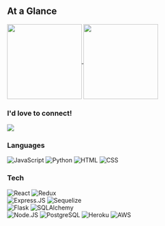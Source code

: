 ## At a Glance
<a href="https://github.com/ariannalillie/ariannalillie">
<img align="center" height="175" src="https://github-readme-stats.vercel.app/api?username=ariannalillie&count_private=true&show_icons=true&theme=jolly&custom_title=Speeds%20and%20Feeds"/>
</a>
<a href="https://github.com/ariannalillie/ariannalillie">
<img align="center" height="175" src="https://github-readme-stats.vercel.app/api/top-langs/?username=ariannalillie&count_private=true&theme=jolly&layout=compact&custom_title=Language%20Breakdown"/>
</a>

### I'd love to connect!
<a href="https://www.linkedin.com/in/arianna-johnson-92773859/" target="_blank">
  <img src="https://img.shields.io/badge/LinkedIn-0077B5?style=for-the-badge&logo=linkedin" />
</a>

### Languages

![JavaScript](https://img.shields.io/badge/JavaScript-F7DF1E?style=for-the-badge&logo=javascript&logoColor=black)
![Python](https://img.shields.io/badge/Python-14354C?style=for-the-badge&logo=python&logoColor=white)
![HTML](https://img.shields.io/badge/html5-%23E34F26.svg?style=for-the-badge&logo=html5&logoColor=white)
![CSS](https://img.shields.io/badge/CSS-2965f1?&style=for-the-badge&logo=css3&logoColor=white)

### Tech

![React](https://img.shields.io/badge/React-20232A?style=for-the-badge&logo=react&logoColor=61DAFB)
![Redux](https://img.shields.io/badge/Redux-593D88?style=for-the-badge&logo=redux&logoColor=white)  
![Express.JS](https://img.shields.io/badge/Express.js-404D59?style=for-the-badge)
![Sequelize](https://img.shields.io/badge/-sequelize-white?logo=sequelize&style=for-the-badge)  
![Flask](https://img.shields.io/badge/Flask-000000?style=for-the-badge&logo=flask&logoColor=white)
![SQLAlchemy](https://img.shields.io/badge/SQLALCHEMY-800020?style=for-the-badge)  
![Node.JS](https://img.shields.io/badge/Node.js-43853D?style=for-the-badge&logo=node.js&logoColor=white)
![PostgreSQL](https://img.shields.io/badge/PostgreSQL-316192?style=for-the-badge&logo=postgresql&logoColor=white)
![Heroku](https://img.shields.io/badge/Heroku-430098?style=for-the-badge&logo=heroku&logoColor=white)
![AWS](https://img.shields.io/badge/AWS-%23FF9900.svg?style=for-the-badge&logo=amazon-aws&logoColor=white)

